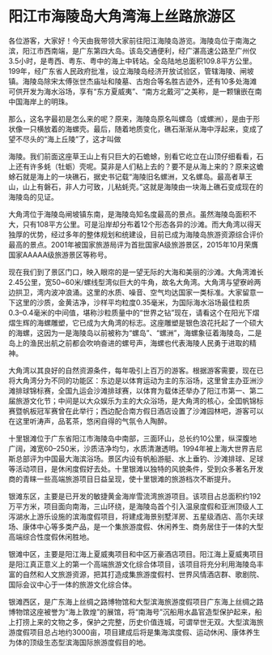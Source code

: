 # 阳江市海陵岛大角湾海上丝路旅游区  
各位游客，大家好！今天由我带领大家前往阳江海陵岛游览。海陵岛位于南海之滨，阳江市西南端，是广东第四大岛。该岛交通便利，经广湛高速公路至广州仅3.5小时，是粤西、粤东、粤中的海上中转站。全岛陆地总面积109.8平方公里。199年，经广东省人民政府批准，设立海陵岛经济开放试验区，管辖海陵、闸坡镇。海陵岛除宋太傅张世杰庙址和陵墓、古炮合等名胜古迹外，还有10多处海滩可供开发为海水浴场，享有“东方夏威夷”、“南方北戴河”之美称，是一颗镶嵌在南中国海岸上的明珠。  

那么，这名字最初是怎么来的呢？原来，海陵岛原名叫螺岛（或螺洲），是由于形状像一只横放着的海螺壳。最后，随着地质变化，礁石渐渐从海中浮起来，变成了望不尽头的“海上丘陵”了，这才叫做  

海陵。我们前面这座草王山上有只巨大的石蟾蜍，别看它屹立在山顶仔细看看，石上还有许多蚝（牡蛎）壳呢。莫非是人们粘上去的？要不是从海上来的？原来这蟾蜍石就是海上的一块礁石，据史书记载“海陵旧名螺洲，又名螺岛。最高者草王山，山上有磐石，非人力可致，儿粘蚝壳。”这就是海陵由一块海上礁石变成现在的海陵岛的见证。  

大角湾位于海陵岛闸坡镇东南，是海陵岛知名度最高的景点。虽然海陵岛面积不大，只有108平方公里。可是沿岸却分布着12个形态各异的沙滩。而大角湾以得天独厚的优势，经过多年的整体规划和统建设，目前已成为海陵岛旅游资源综合评价最高的景点。2001年被国家旅游局评为首批国家A级旅游景区，2015年10月荣膺国家AAAAA级旅游景区等称号。  

现在我们到了景区门口，映入眼帘的是一望无际的大海和美丽的沙滩。大角湾滩长2.45公里，宽50~60米/螺线型湾似巨大的牛角，故名大角湾。大角湾与望寮岭两边拱卫，湾内波冲浪涌。这里的水质、噪音、空气均达国家一类标准。大家留意一下这里的沙质，金黄洁净，沙样平均粒度0.35毫米，为国际海水浴场最佳粒质0.3–0.4毫米的中间值，堪称沙粒质量中的“世界之钻”现在，请看这个在阳光下熠熠生辉的海螺雕塑，它已成为大角湾的标志。这座雕塑是银色浪花托起了一个硕大的海螺，这因为一是海陵岛以前被称为“螺岛”、“螺洲”，海螺象征着海陵岛，二是岛上的渔民出航之前都会吹响奋进的螺号声，海螺也代表海陵人民勇于进取的精神。  

大角湾以其良好的自然资源条件，每年吸引上百万的游客。根据游客需要，现在已将大角湾分为不同的功能区：东边是以体育运动为主的东浴场，这里曾主办亚洲沙滩排球锦标赛，全国九运会沙滩排球赛，以体育为载体还举办了阳江市第一、第二届旅游文化节；中间是以大众娱乐为主的大众浴场，是大角湾的核心，全囯帆锦标赛暨帆板冠军赛曾在此举行；西边配合南方假日酒店设置了沙滩园林吧，游客可以在这里听涛声，品茗茶，悠闲自得的气氛令人陶醉。  

十里银滩位于广东省阳江市海陵岛中南部，三面环山，总长约10公里，纵深腹地广阔，滩宽60–250米，沙质洁净均匀，水质清澈透明。1994年被上海大世界吉尼斯总部评为中国最大海滨浴场。景区内设有帆船游艇、水上垂钓、沙滩排球、足球等活动项目，是休闲度假好去处。十里银滩以独特的风貌条件，受到众多著名开发商的青睐一些高端旅游项目日益呈现，使十里银滩的旅游档次不断提升。  

银滩东区，主要是已开发的敏捷黄金海岸雪流湾旅游项目。该项目占总面积约192万平方米，项目面向南海，三山环绕，是海陵岛首个引入温泉度假和亚洲顶级人工泻湖水上游乐设施的滨海度假项目，将建成海景别墅洋房、五星级酒店、高尔夫球场、康体中心等多类产品，是一个集旅游度假、休闲养生、商务居住于一体的大型高端综合性度假休闲胜地。  

银滩中区，主要是阳江海上夏威夷项目和中区万豪酒店项目。阳江海上夏威夷项目是阳江真正意义上的第一个高端旅游文化综合体项目，该项目将充分利用海陵岛丰富的自然和人文旅游资源，把其打造成集旅游度假村、世界风情酒店群、歌剧院、国际会议中心于一体的旅游文化综合体。  

银滩西区，是广东海上丝绸之路博物馆和大型滨海旅游度假项目广东海上丝绸之路博物馆这座被誉为“海上敦煌”的展馆，将“南海号”沉船用水晶官造型保护起来，船上打捞上来的文物之多，保护之完整，历史价值连城，可谓举世无双。大型滨海旅游度假项目总占地约3000亩，项目建成后将是集海滨度假、运动休闲、康体养生为体的顶级生态型滨海国际旅游度假目的地。  
<!-- Last processed: 2025-07-22 03:44:21 -->
